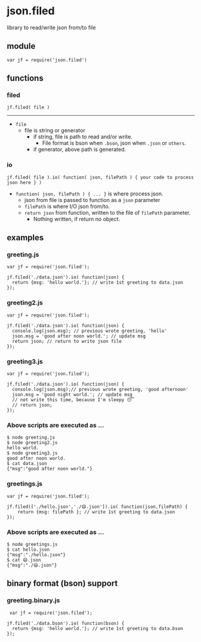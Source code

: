 # json.filed
library to read/write json from/to file

## module
    var jf = require('json.filed')

## functions
### filed
````
jf.filed( file )
````
----

+ `file`
    + file is string or generator
        + if string, file is path to read and/or write.
            + File format is bson when `.bson`, json when `.json` or `others`.
        + if generator, above path is generated.

### io
````
jf.filed( file ).io( function( json, filePath ) { your code to process json here } )
````

+ `function( json, filePath ) { ... }` is where process json.
    + json from file is passed to function as a `json` parameter
    + `filePath` is where I/O json from/to.
    + `return json` from function, written to the file of `filePath` parameter.
        + Nothing written, if return no object.

## examples

### greeting.js
    var jf = require('json.filed');

    jf.filed('./data.json').io( function(json) {
      return {msg: 'hello world.'}; // write 1st greeting to data.json
    });

### greeting2.js
    var jf = require('json.filed');

    jf.filed('./data.json').io( function(json) {
      console.log(json.msg); // previous wrote greeting, 'hello'
      json.msg = 'good after noon world.'; // update msg
      return json; // return to write json file
    });

### greeting3.js
    var jf = require('json.filed');

    jf.filed('./data.json').io( function(json) {
      console.log(json.msg);// previous wrote greeting, 'good afternoon'
      json.msg = 'good night world.'; // update msg
      // not write this time, because I'm sleepy 😴
      // return json;
    });

### Above scripts are executed as ...
    $ node greeting.js
    $ node greeting2.js
    hello world.
    $ node greeting3.js
    good after noon world.
    $ cat data.json
    {"msg":"good after noon world."}


### greetings.js
    var jf = require('json.filed');
    
    jf.filed(['./hello.json','./😄.json']).io( function(json,filePath) {
        return {msg: filePath }; // write 1st greeting to data.json
    });

### Above scripts are executed as ...
    $ node greetings.js
    $ cat hello.json
    {"msg":"./hello.json"}
    $ cat 😄.json 
    {"msg":"./😄.json"}


## binary format (bson) support
### greeting.binary.js
     var jf = require('json.filed');

    jf.filed('./data.bson').io( function(bson) {
      return {msg: 'hello world.'}; // write 1st greeting to data.bson
    });

